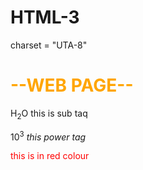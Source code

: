 # HTML-3
<!DOCTYPE HTML>
<html>
  <head>
     <meta> charset = "UTA-8"</meta>
     <title> Web development</title>
     <body>
        <h1 style="color:orange;">--WEB PAGE--</h1>
        <!--
          this comment line in html
        -->
           <p>H<sub>2</sub>O 
              this is sub taq 
           </p>
           <p>10<sup>3</sup>
              <i>this power tag</i>
           </p>
           <p style="color:red;">this is in red colour </p>
     </body>
  </head>
</html>
